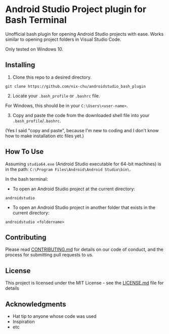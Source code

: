 # Android Studio Project plugin for Bash Terminal

Unofficial bash plugin for opening Android Studio projects with ease. Works similar to opening project folders in Visual Studio Code.

Only tested on Windows 10.

## Installing

1. Clone this repo to a desired directory.

`git clone https://github.com/nix-chu/androidstudio_bash_plugin`

2. Locate your `.bash_profile` or `.bashrc` file.

For Windows, this should be in your `C:\Users\<user-name>`.

3. Copy and paste the code from the downloaded shell file into your `.bash_profile`/`.bashrc`.

(Yes I said "copy and paste", because I'm new to coding and I don't know how to make installation etc files yet.)

## How To Use

Assuming `studio64.exe` (Android Studio executable for 64-bit machines) is in the path: `C:\Program Files\Android\Android Studio\bin\`.

In the bash terminal:

- To open an Android Studio project at the current directory:

```
androidstudio
```

- To open an Android Studio project in another folder that exists in the current directory:

 ```
 androidstudio <foldername>
 ```

## Contributing

Please read [CONTRIBUTING.md](https://gist.github.com/PurpleBooth/b24679402957c63ec426) for details on our code of conduct, and the process for submitting pull requests to us.

## License

This project is licensed under the MIT License - see the [LICENSE.md](LICENSE.md) file for details

## Acknowledgments

* Hat tip to anyone whose code was used
* Inspiration
* etc
